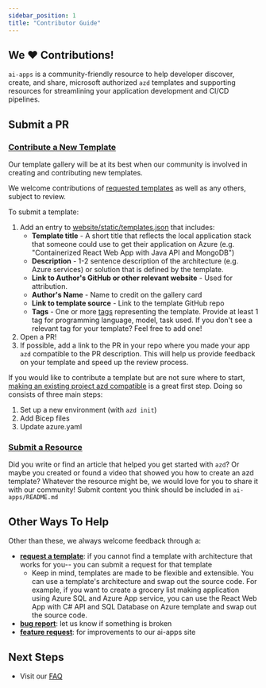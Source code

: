 ```yaml
---
sidebar_position: 1
title: "Contributor Guide"
---
```


## We ♥️ Contributions!
`ai-apps` is a community-friendly resource to help developer discover, create, and share, microsoft authorized `azd` templates and supporting resources for streamlining your application development and CI/CD pipelines.

## Submit a PR

### [Contribute a New Template](https://github.com/Azure/ai-apps/compare)
Our template gallery will be at its best when our community is involved in creating and contributing new templates. 

We welcome contributions of [requested templates](https://github.com/Azure/ai-apps/issues?q=is%3Aopen+is%3Aissue+label%3Arequested-contribution) as well as any others, subject to review. 

To submit a template:
1. Add an entry to [website/static/templates.json](https://github.com/Azure/ai-apps/blob/main/website/static/templates.json) that includes:
    - **Template title** - A short title that reflects the local application stack that someone could use to get their application on Azure (e.g. "Containerized React Web App with Java API and MongoDB")
    - **Description** - 1-2 sentence description of the architecture (e.g. Azure services) or solution that is defined by the template.
    - **Link to Author's GitHub or other relevant website** - Used for attribution.
    - **Author's Name** - Name to credit on the gallery card
    - **Link to template source** - Link to the template GitHub repo
    - **Tags** - One or more [tags](https://github.com/Azure/ai-apps/blob/main/website/src/data/tags.tsx) representing the template. Provide at least 1 tag for programming language, model, task used. If you don't see a relevant tag for your template? Feel free to add one!
2. Open a PR!
3. If possible, add a link to the PR in your repo where you made your app `azd` compatible to the PR description. This will help us provide feedback on your template and speed up the review process. 

If you would like to contribute a template but are not sure where to start, [making an existing project azd compatible](https://learn.microsoft.com/en-us/azure/developer/azure-developer-cli/make-azd-compatible) is a great first step. Doing so consists of three main steps:
1.  Set up a new environment (with `azd init`)
2.  Add Bicep files
3.  Update azure.yaml 

### [Submit a Resource](https://github.com/Azure/ai-apps/compare)
Did you write or find an article that helped you get started with `azd`? Or maybe you created or found a video that showed you how to create an azd template? Whatever the resource might be, we would love for you to share it with our community! Submit content you think should be included in `ai-apps/README.md`

## Other Ways To Help 
Other than these, we always welcome feedback through a:
 - [**request a template**](https://github.com/Azure/ai-apps/issues/new?assignees=gkulin&labels=requested-contribution&template=%F0%9F%A4%94-submit-a-template-request.md&title=%5BIdea%5D+%3Cyour-template-name%3E): if you cannot find a template with architecture that works for you-- you can submit a request for that template
    - Keep in mind, templates are made to be flexible and extensible. You can use a template's architecture and swap out the source code. For example, if you want to create a grocery list making application using Azure SQL and Azure App service, you can use the React Web App with C# API and SQL Database on Azure template and swap out the source code.
 - [**bug report**](https://github.com/Azure/ai-apps/issues/new?assignees=&labels=&template=bug_report.md&title=): let us know if something is broken
 - [**feature request**](https://github.com/Azure/ai-apps/issues/new?assignees=&labels=&template=feature_request.md&title=): for improvements to our ai-apps site

## Next Steps
- Visit our [FAQ](./1-faq/1-azd.md)
